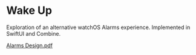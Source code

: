 #  Wake Up

Exploration of an alternative watchOS Alarms experience. Implemented in SwiftUI and Combine.

[Alarms Design.pdf](https://github.com/qzhann/Wake-Up/files/6864887/Alarms.Design.pdf)

